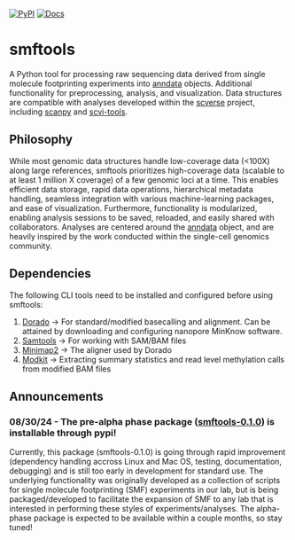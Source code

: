 [![PyPI](https://img.shields.io/pypi/v/smftools.svg)](https://pypi.org/project/smftools)
[![Docs](https://readthedocs.org/projects/smftools/badge/?version=latest)](https://smftools.readthedocs.io/en/latest/?badge=latest)

# smftools
A Python tool for processing raw sequencing data derived from single molecule footprinting experiments into [anndata](https://anndata.readthedocs.io/en/latest/) objects. Additional functionality for preprocessing, analysis, and visualization. Data structures are compatible with analyses developed within the [scverse](https://github.com/scverse) project, including [scanpy](https://github.com/scverse/scanpy) and [scvi-tools](https://github.com/scverse/scvi-tools).

## Philosophy
While most genomic data structures handle low-coverage data (<100X) along large references, smftools prioritizes high-coverage data (scalable to at least 1 million X coverage) of a few genomic loci at a time. This enables efficient data storage, rapid data operations, hierarchical metadata handling, seamless integration with various machine-learning packages, and ease of visualization. Furthermore, functionality is modularized, enabling analysis sessions to be saved, reloaded, and easily shared with collaborators. Analyses are centered around the [anndata](https://anndata.readthedocs.io/en/latest/) object, and are heavily inspired by the work conducted within the single-cell genomics community.

## Dependencies
The following CLI tools need to be installed and configured before using smftools:
1) [Dorado](https://github.com/nanoporetech/dorado) -> For standard/modified basecalling and alignment. Can be attained by downloading and configuring nanopore MinKnow software.
2) [Samtools](https://github.com/samtools/samtools) -> For working with SAM/BAM files
3) [Minimap2](https://github.com/lh3/minimap2) -> The aligner used by Dorado
4) [Modkit](https://github.com/nanoporetech/modkit) -> Extracting summary statistics and read level methylation calls from modified BAM files

## Announcements
### 08/30/24 - The pre-alpha phase package ([smftools-0.1.0](https://pypi.org/project/smftools/)) is installable through pypi!
Currently, this package (smftools-0.1.0) is going through rapid improvement (dependency handling accross Linux and Mac OS, testing, documentation, debugging) and is still too early in development for standard use. The underlying functionality was originally developed as a collection of scripts for single molecule footprinting (SMF) experiments in our lab, but is being packaged/developed to facilitate the expansion of SMF to any lab that is interested in performing these styles of experiments/analyses. The alpha-phase package is expected to be available within a couple months, so stay tuned!
